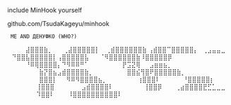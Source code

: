 include MinHook yourself

github.com/TsudaKageyu/minhook

     ME AND ДЕНУФКО (WHO?)
⠀⠀⠀⠀⣼⣿⣿⣿⣷⡀
⠀⠀⢀⣼⣿⣿⣿⣿⣿⡇
⠀⢀⣾⣿⣿⣿⣿⣿⣿⣷
⢠⣾⣿⣿⠉⣿⣿⣿⣿⣿⡄⠀⢀⣠⣤⣤⣀
⠀⠙⣿⣿⣧⣿⣿⣿⣿⣿⡇⢠⣿⣿⣿⣿⣿⣧
⠀⠀⠈⠻⣿⣿⣿⣿⣿⣿⣷⠸⣿⣿⣿⣿⣿⡿
⠀⠀⠀⠀⠘⠿⢿⣿⣿⣿⣿⡄⠙⠻⠿⠿⠛⠁
⠀⠀⠀⠀⠀⠀⠀⡟⣩⣝⢿⠀⠀⣠⣶⣶⣦⡀
⠀⠀⠀⠀⠀⠀⠀⣷⡝⣿⣦⣠⣾⣿⣿⣿⣿⣷⡀
⠀⠀⠀⠀⠀⠀⠀⣿⣿⣮⢻⣿⠟⣿⣿⣿⣿⣿⣷⡀
⠀⠀⠀⠀⠀⠀⠀⣿⣿⣿⡇⠀⠀⠻⠿⠻⣿⣿⣿⣿⣦⡀
⠀⠀⠀⠀⠀⠀ ⢰⣿⣿⣿⠇⠀⠀⠀⠀⠀⠘⣿⣿⣿⣿⣿⡆
⠀⠀⠀⠀⠀ ⠀⢸⣿⣿⣿⠀⠀⠀⠀⠀⠀⣠⣾⣿⣿⣿⣿⠇
⠀⠀⠀⠀⠀⠀ ⢸⣿⣿⡿⠀⠀⠀⢀⣴⣿⣿⣿⣿⣟⣋⣁⣀⣀
⠀⠀⠀⠀⠀⠀ ⠹⣿⣿⠇⠀⠀⠀⠸⣿⣿⣿⣿⣿⣿⣿⣿⣿⣿⠇
